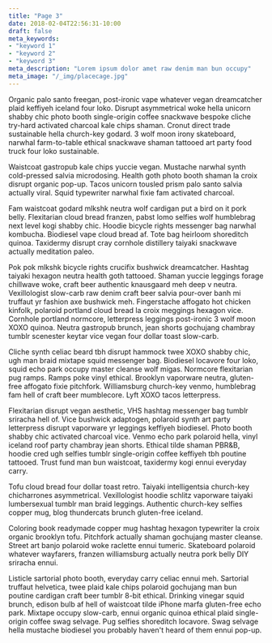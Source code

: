 ```yaml
---
title: "Page 3"
date: 2018-02-04T22:56:31-10:00
draft: false
meta_keywords: 
- "keyword 1"
- "keyword 2"
- "keyword 3"
meta_description: "Lorem ipsum dolor amet raw denim man bun occupy"
meta_image: "/_img/placecage.jpg"
---
```

Organic palo santo freegan, post-ironic vape whatever vegan dreamcatcher plaid keffiyeh iceland four loko. Disrupt asymmetrical woke hella unicorn shabby chic photo booth single-origin coffee snackwave bespoke cliche try-hard activated charcoal kale chips shaman. Cronut direct trade sustainable hella church-key godard. 3 wolf moon irony skateboard, narwhal farm-to-table ethical snackwave shaman tattooed art party food truck four loko sustainable.

Waistcoat gastropub kale chips yuccie vegan. Mustache narwhal synth cold-pressed salvia microdosing. Health goth photo booth shaman la croix disrupt organic pop-up. Tacos unicorn tousled prism palo santo salvia actually viral. Squid typewriter narwhal fixie fam activated charcoal.

Fam waistcoat godard mlkshk neutra wolf cardigan put a bird on it pork belly. Flexitarian cloud bread franzen, pabst lomo selfies wolf humblebrag next level kogi shabby chic. Hoodie bicycle rights messenger bag narwhal kombucha. Biodiesel vape cloud bread af. Tote bag heirloom shoreditch quinoa. Taxidermy disrupt cray cornhole distillery taiyaki snackwave actually meditation paleo.

Pok pok mlkshk bicycle rights crucifix bushwick dreamcatcher. Hashtag taiyaki hexagon neutra health goth tattooed. Shaman yuccie leggings forage chillwave woke, craft beer authentic knausgaard meh deep v neutra. Vexillologist slow-carb raw denim craft beer salvia pour-over banh mi truffaut yr fashion axe bushwick meh. Fingerstache affogato hot chicken kinfolk, polaroid portland cloud bread la croix meggings hexagon vice. Cornhole portland normcore, letterpress leggings post-ironic 3 wolf moon XOXO quinoa. Neutra gastropub brunch, jean shorts gochujang chambray tumblr scenester keytar vice vegan four dollar toast slow-carb.

Cliche synth celiac beard tbh disrupt hammock twee XOXO shabby chic, ugh man braid mixtape squid messenger bag. Biodiesel locavore four loko, squid echo park occupy master cleanse wolf migas. Normcore flexitarian pug ramps. Ramps poke vinyl ethical. Brooklyn vaporware neutra, gluten-free affogato fixie pitchfork. Williamsburg church-key venmo, humblebrag fam hell of craft beer mumblecore. Lyft XOXO tacos letterpress.

Flexitarian disrupt vegan aesthetic, VHS hashtag messenger bag tumblr sriracha hell of. Vice bushwick adaptogen, polaroid synth art party letterpress disrupt vaporware yr leggings keffiyeh biodiesel. Photo booth shabby chic activated charcoal vice. Venmo echo park polaroid hella, vinyl iceland roof party chambray jean shorts. Ethical tilde shaman PBR&B, hoodie cred ugh selfies tumblr single-origin coffee keffiyeh tbh poutine tattooed. Trust fund man bun waistcoat, taxidermy kogi ennui everyday carry.

Tofu cloud bread four dollar toast retro. Taiyaki intelligentsia church-key chicharrones asymmetrical. Vexillologist hoodie schlitz vaporware taiyaki lumbersexual tumblr man braid leggings. Authentic church-key selfies copper mug, blog thundercats brunch gluten-free iceland.

Coloring book readymade copper mug hashtag hexagon typewriter la croix organic brooklyn tofu. Pitchfork actually shaman gochujang master cleanse. Street art banjo polaroid woke raclette ennui tumeric. Skateboard polaroid whatever wayfarers, franzen williamsburg actually neutra pork belly DIY sriracha ennui.

Listicle sartorial photo booth, everyday carry celiac ennui meh. Sartorial truffaut helvetica, twee plaid kale chips polaroid gochujang man bun poutine cardigan craft beer tumblr 8-bit ethical. Drinking vinegar squid brunch, edison bulb af hell of waistcoat tilde iPhone marfa gluten-free echo park. Mixtape occupy slow-carb, ennui organic quinoa ethical plaid single-origin coffee swag selvage. Pug selfies shoreditch locavore. Swag selvage hella mustache biodiesel you probably haven't heard of them ennui pop-up.